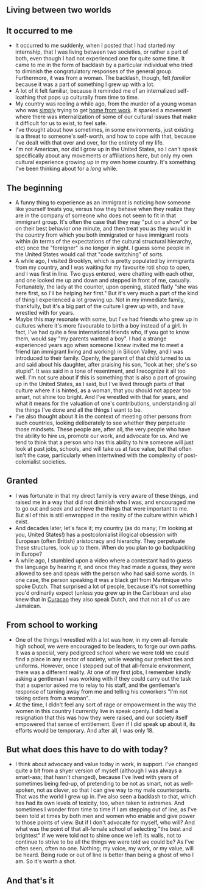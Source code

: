 ## Living between two worlds

## It occurred to me
- It occurred to me suddenly, when I posted that I had started my internship, that I was living between two societies, or rather a part of both, even though
I had not experienced one for quite some time. It came to me in the form of backlash by a particular individual who tried to diminish the congratulatory 
responses of the general group. Furthermore, it was from a woman. The backlash, though, felt *familiar* because it was a part of something I grew up with a lot.
- A lot of it felt familiar, because it reminded me of an internalized self-loathing that pops up culturally from time to time.
- My country was reeling a while ago, from the murder of a young woman who was [simply](https://trinidadexpress.com/newsextra/2-suspects-confessed-to-robbing-andrea-who-just-wanted-to-go-home/article_b8c3ca7c-6afd-11eb-b47c-9bc7441fbdda.html) trying to get [home from work](http://www.guardian.co.tt/news/police-hold-four-in-search-of-angel-andrea-6.2.1283419.86fbc6d06c). It sparked a movement where there was internalization of some of our cultural issues that make it difficult
for us to exist, to feel safe.
- I've thought about how sometimes, in some environments, just existing is a threat to someone's self-worth, and how to cope with that, because I've dealt with
that over and over, for the entirety of my life.
- I'm not American, nor did I grow up in the United States, so I can't speak specifically about any movements or affiliations here, but only my own cultural
experience growing up in my own home country. It's something I've been thinking about for a *long* while.

## The beginning
- A funny thing to experience as an immigrant is noticing how someone like yourself treats you, versus how they behave when they realize they are in the 
company of someone who does not seem to fit in that immigrant group. It's often the case that they may "put on a show" or be on their best behavior one
minute, and then treat you as they would in the country from which you both immigrated or have immigrant roots within (in terms of the expectations of the
cultural structural hierarchy, etc) once the "foreigner" is no longer in sight. I guess some people in the United States would call that "code switching" of sorts.
- A while ago, I visited Brooklyn, which is pretty populated by immigrants from my country, and I was waiting for my favourite roti shop to open, and I was
first in line. Two guys entered, were chatting with each other, and one looked me up and down and stepped in front of me, casually. Fortunately, the lady
at the counter, upon opening, stated flatly "she was here first, so I'll be helping her first." But it's very much a part of the kind of thing I experienced
a lot growing up. Not in my immediate family, thankfully, but it's a big part of the culture I grew up with, and have wrestled with for years.
- Maybe this may resonate with some, but I've had friends who grew up in cultures where it's more favourable to birth a boy instead of a girl. In fact,
I've had quite a few international friends who, if you got to know them, would say "my parents wanted a boy". I had a strange experienced years ago 
when someone I knew invited me to meet a friend (an immigrant living and working) in Silicon Valley, and I was introduced to their family. Openly, the parent of that child turned to us
and said about his daughter, after praising his son, "look at her; she's so stupid". It was said in a tone of resentment, and I recognize it all too well.
I'm not sure about if this is something that is also a part of growing up in the United States, as I said, but I've lived through parts of that culture 
where it is hinted, as a woman, that you should not appear too smart, not shine too bright. And I've wrestled with that for years, and what it means for
the valuation of one's contributions, understanding all the things I've done and all the things I want to be.
- I've also thought about it in the context of meeting other persons from such countries, looking deliberately to see whether they perpetuate those mindsets.
These people are, after all, the very people who have the ability to hire us, promote our work, and advocate for us. And we tend to think that a person
who has this ability to hire someone will just look at past jobs, schools, and will take us at face value, but that often isn't the case, particularly when
intertwined with the complexity of post-colonialist societies. 

## Granted
- I was fortunate in that my direct family is very aware of these things, and raised me in a way that did not diminish who I was, and encouraged me 
to go out and seek and achieve the things that were important to me. But all of this is still enwrapped in the reality of the culture within which I exist.
- And decades later, let's face it; my country (as do many; I'm looking at you, United States!) has a postcolonialist illogical obsession with European (often
British) aristocracy and hierarchy. They perpetuate these structures, look up to them. When do you plan to go backpacking in Europe?
- A while ago, I stumbled upon a video where a contestant had to guess the language by hearing it, and once they had made a guess, they were allowed to see
and speak with the person who had said some words. In one case, the person speaking it was a black girl from Martinique who spoke Dutch. That surprised a lot
of people, because it's not something you'd ordinarily expect (unless you grew up in the Caribbean and also knew that in [Curacao](https://en.wikipedia.org/wiki/Cura%C3%A7ao) they also speak Dutch, and that not all of us are Jamaican.

## From school to working
- One of the things I wrestled with a lot was how, in my own all-female high school, we were encouraged to be leaders, to forge our own paths. It was a special, very
pedigreed school where we were told we could find a place in any sector of society, while wearing our prefect ties and uniforms. However, once I stepped out of that all-female environment, there was
a different reality. At one of my first jobs, I remember kindly asking a gentleman I was working with if they could carry out the task that a superior asked
me to relay to his staff, and the gentleman's response of turning away from me and telling his coworkers "I'm not taking orders from a woman".
- At the time, I didn't feel any sort of rage or empowerment in the way the women in this country I currently live in speak openly. I did feel a resignation
that this was how they were raised, and our society itself empowered that sense of entitlement. Even if I did speak up about it, its efforts would be temporary.
And after all, I was only 18.

## But what does this have to do with today?
- I think about advocacy and value today in work, in support. I've changed quite a bit from a shyer version of myself (although I was always a smart-ass; that
hasn't changed), because I've lived with years of sometimes being fed-up, of pretending to be not as smart, not as well-spoken, not as clever, so that I can
give way to my male counterparts. That was the world I grew up in. I've also seen a backlash to that, which has had its own levels of toxicity, too, when taken
to extremes. And sometimes I wonder from time to time if I am stepping out of line, as I've been told at times by both men and women who enable and give power to those points of view. But if I don't advocate for myself, who will? And what was the point of that all-female school of selecting "the best and brightest" if 
we were told not to shine once we left its walls, not to continue to strive to be all the things we were told we could be?
As I've often seen, often no one. Nothing; my voice, my work, or my value, will be heard. Being rude or out of line is better than being a ghost of who I am. 
So it's worth a shot.

## And that's it
